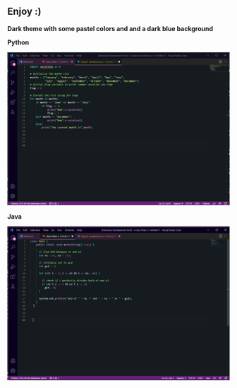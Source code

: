 
## Enjoy :)

**Dark theme with some pastel colors and and a dark blue background**


**Python**

<img src="/icons/java.png" alt="Muestra#1"/>

**Java**

<img src="/icons/python.png" alt="Muestra#1"/>

